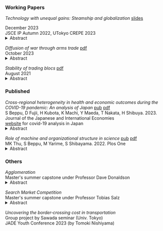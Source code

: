 <!-- ## Research   -->

### Working Papers

*Technology with unequal gains: Steamship and globalization* [slides](../assets/files/paper/steamship_extensive_slides.pdf)<br>
<!-- [pdf ](../assets/files/paper/steamship_extensive.pdf)  -->
December 2023 <br>
JSCE IP Autumn 2022, UTokyo CREPE 2023

<details style="margin-bottom: 15px; margin-top: -15px">
<summary>Abstract</summary>
<div style="text-align: justify">
Transportation technology allows more market integration. The benefit could be unequal due to the adoption of this technology. This paper studies the rapid adoption of steamships in the late 19th century and its effect on the First Globalization and the Great Divergence. For this, this paper uses a novel deep-learning method to digitize historical shipping data to analyze the transition from sailing to steamships and the change in worldwide shipping patterns. Using the change in duration, this paper shows that the advent of steamships increased trade and growth on average. However, colonized countries experienced insignificant gains. To understand the mechanism, this paper incorporates differences in shipping technology to trade with heterogeneous firms. The estimate points out that the advantage of steamships might not have been captured due to the high cost of adoption for trade links involving colonies. This provides further insights into how shipping technology affects economic activity through trade and how the fixed cost of adoption matters in gains from such technology.
</div>
</details>

*Diffusion of war through arms trade* [pdf](../assets/files/paper/weapon_network.pdf)<br>
October 2023

<details style="margin-bottom: 15px; margin-top: -15px">
<summary>Abstract</summary>  
<div style="text-align: justify">
International trade and conflicts are key aspects of this world. In particular, weapons are traded across the world and civil wars take place in multiple regions. However, not much is known about how those two are related. This paper combines methods in international trade, network analysis, and literature in both empirical and theoretical conflict to state the importance of this overlooked relationship. This paper uses the shift-share design and network measure derived from the Cournot competition in multiple markets to find significant weapons reallocation to other countries after a ceasefire. This paper then tests insights from a bargaining model with an imperfectly observed claim to illustrate how this exogenous increase in weapons may lead to conflicts. Using the predicted change in weapons due to the reallocation as an instrument, an increase in weapons led to more conflicts. Transparency of weapons trade, however, can counteract this rise in conflict.
</div>
</details>

*Stability of trading blocs* [pdf](../assets/files/paper/stability_of_trading_blocs.pdf)<br>
August 2021<br>

<details style="margin-bottom: 15px; margin-top: -15px">
<summary>Abstract</summary>
<div style="text-align: justify">
In recent decades the world has seen an increasing number of regional trade agreements in force. Coinciding with increasing tariffs between the US and China, whether this phenomenon promotes protectionism whereby countries trade less with countries outside or functions as a stepping stone for global free trade is a central concern for answering how international trade evolves in the future. This paper gives insight for answering this question by investigating the stability of such regional trading blocs. Inspired by research in the theory of strategic network formation, the model formulated in this paper shows that, contrary to main findings from canonical models, trading blocs are stable in possibly many cases. The results imply that the importance of countries not belonging to trading blocs will increase its importance in the future. Furthermore, changes induced by globalisation do not necessarily lead to global free trade.
</div>
</details>

### Published

*Cross-regional heterogeneity in health and economic outcomes during the COVID-19 pandemic: An analysis of Japan* [pub](https://www.sciencedirect.com/science/article/abs/pii/S0889158323000308) [pdf](../assets/files/paper/covid_vsl.pdf)<br>
S Beppu, D Fujii, H Kubota, K Machi, Y Maeda, T Nakata, H Shibuya. 2023. Journal of the Japanese and International Economies <br>
[website](https://www.bicea.e.u-tokyo.ac.jp/) for covid-19 analysis in Japan

<details style="margin-bottom: 15px; margin-top: -15px">
<summary>Abstract</summary>
<div style="text-align: justify">
Health and macroeconomic outcomes varied substantially across prefectures in Japan during the COVID-19 crisis. Using an estimated macro-epidemiological model as well as the idea of revealed preference, we compute the marginal rate of substitution (MRS) and the conditional trade-off curve between health and economic outcomes in each prefecture. We find that there is a large heterogeneity in the MRS as well as the location and shape of the conditional trade-off curve.
</div>
</details>

*Role of machine and organizational structure in science* [pub](https://journals.plos.org/plosone/article?id=10.1371/journal.pone.0272280) [pdf](../assets/files/paper/ml_team.pdf)<br>
MK Thu, S Beppu, M Yarime, S Shibayama. 2022. Plos One  <br>

<details style="margin-bottom: 15px; margin-top: -15px">
<summary>Abstract</summary>
<div style="text-align: justify">
The progress of science increasingly relies on machine learning (ML) and machines work alongside humans in various domains of science. This study investigates the team structure of ML-related projects and analyzes the contribution of ML to scientific knowledge production under different team structure, drawing on bibliometric analyses of 25,000 scientific publications in various disciplines. Our regression analyses suggest that (1) interdisciplinary collaboration between domain scientists and computer scientists as well as the engagement of interdisciplinary individuals who have expertise in both domain and computer sciences are common in ML-related projects; (2) the engagement of interdisciplinary individuals seem more important in achieving high impact and novel discoveries, especially when a project employs computational and domain approaches interdependently; and (3) the contribution of ML and its implication to team structure depend on the depth of ML.
</div>
</details>

### Others

*Agglomeration*  <br>
Master's summer capstone under Professor Dave Donaldson <br>

<details style="margin-bottom: 15px; margin-top: -15px">
<summary>Abstract</summary>
<div style="text-align: justify">
Using census and commuting matrix (LODES), I estimate agglomeration effect for cities in the Midwest using nonlinear estimation akin to RDD.
</div>
</details>

*Search Market Competition*  <br>
Master's summer capstone under Professor Tobias Salz <br>

<details style="margin-bottom: 15px; margin-top: -15px">
<summary>Abstract</summary>
<div style="text-align: justify">
Using a pilot RCT study which made a portion of users switch their default search engine, I estimate how default setting matters in which search engine they use and how this effect differs by different search engines and browsers as well as perception in quality.
</div>
</details>

*Uncovering the border‐crossing cost in transportation* <br>
Group project by Sawada seminar (Univ. Tokyo) <br>
JADE Youth Conference 2023 (by Tomoki Nishiyama)
